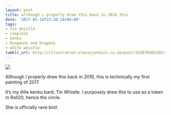 ```yaml
---
layout: post
title: although i properly drew this back in 2016 this
date: '2017-01-14T23:30:24+00:00'
tags:
- tin whistle
- complete
- kenku
- Dungeons and Dragons
- white whistle
tumblr_url: http://illustration.staceyjenkins.co.uk/post/155870485368/although-i-properly-drew-this-back-in-2016-this
---
```

 ![](/tumblr_files/tumblr_ojsmmoHafc1v28ub8o1_1280.png)  

Although I properly drew this back in 2016, this is technically my first painting of 2017.&nbsp;

It’s my little kenku bard, Tin Whistle. I purposely drew this to use as a token in Roll20, hence the circle.&nbsp;

She is officially rave bird.

